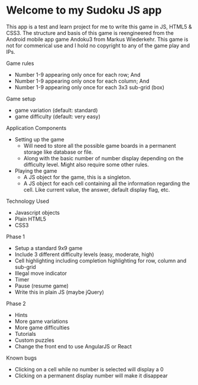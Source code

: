# Welcome to my Sudoku JS app 


This app is a test and learn project for me to write this game in JS, HTML5 & CSS3. The structure and basis of this game is reengineered from the Android mobile app game Andoku3 from Markus Wiederkehr. This game is not for commerical use and I hold no copyright to any of the game play and IPs.

Game rules

- Number 1-9 appearing only once for each row; And
- Number 1-9 appearing only once for each column; And
- Number 1-9 appearing only once for each 3x3 sub-grid (box)

Game setup

- game variation (default: standard)
- game difficulty (default: very easy)

Application Components

- Setting up the game
	- Will need to store all the possible game boards in a permanent storage like database or file.
	- Along with the basic number of number display depending on the difficulty level. Might also require some other rules.
- Playing the game
	- A JS object for the game, this is a singleton.
	- A JS object for each cell containing all the information regarding the cell. Like current value, the answer, default display flag, etc.

Technology Used

- Javascript objects
- Plain HTML5
- CSS3

Phase 1

- Setup a standard 9x9 game
- Include 3 different difficulty levels (easy, moderate, high)
- Cell highlighting including completion highlighting for row, column and sub-grid
- Illegal move indicator
- Timer
- Pause (resume game)
- Write this in plain JS (maybe jQuery)

Phase 2

- Hints
- More game variations
- More game difficulties
- Tutorials
- Custom puzzles
- Change the front end to use AngularJS or React

Known bugs

- Clicking on a cell while no number is selected will display a 0
- Clicking on a permanent display number will make it disappear

